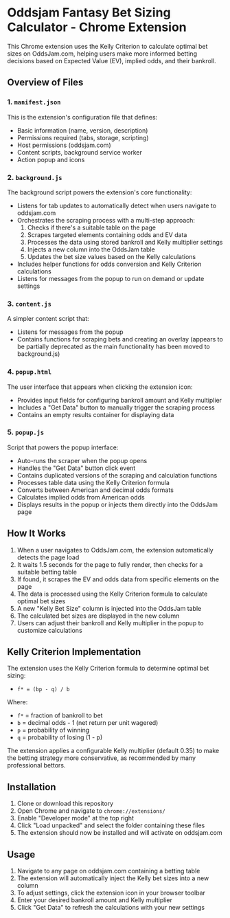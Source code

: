# Oddsjam Fantasy Bet Sizing Calculator - Chrome Extension

This Chrome extension uses the Kelly Criterion to calculate optimal bet sizes on OddsJam.com, helping users make more informed betting decisions based on Expected Value (EV), implied odds, and their bankroll.

## Overview of Files

### 1. `manifest.json`
This is the extension's configuration file that defines:
- Basic information (name, version, description)
- Permissions required (tabs, storage, scripting)
- Host permissions (oddsjam.com)
- Content scripts, background service worker
- Action popup and icons

### 2. `background.js`
The background script powers the extension's core functionality:
- Listens for tab updates to automatically detect when users navigate to oddsjam.com
- Orchestrates the scraping process with a multi-step approach:
  1. Checks if there's a suitable table on the page
  2. Scrapes targeted elements containing odds and EV data
  3. Processes the data using stored bankroll and Kelly multiplier settings
  4. Injects a new column into the OddsJam table
  5. Updates the bet size values based on the Kelly calculations
- Includes helper functions for odds conversion and Kelly Criterion calculations
- Listens for messages from the popup to run on demand or update settings

### 3. `content.js`
A simpler content script that:
- Listens for messages from the popup
- Contains functions for scraping bets and creating an overlay (appears to be partially deprecated as the main functionality has been moved to background.js)

### 4. `popup.html`
The user interface that appears when clicking the extension icon:
- Provides input fields for configuring bankroll amount and Kelly multiplier
- Includes a "Get Data" button to manually trigger the scraping process
- Contains an empty results container for displaying data

### 5. `popup.js`
Script that powers the popup interface:
- Auto-runs the scraper when the popup opens
- Handles the "Get Data" button click event
- Contains duplicated versions of the scraping and calculation functions 
- Processes table data using the Kelly Criterion formula
- Converts between American and decimal odds formats
- Calculates implied odds from American odds
- Displays results in the popup or injects them directly into the OddsJam page

## How It Works

1. When a user navigates to OddsJam.com, the extension automatically detects the page load
2. It waits 1.5 seconds for the page to fully render, then checks for a suitable betting table
3. If found, it scrapes the EV and odds data from specific elements on the page
4. The data is processed using the Kelly Criterion formula to calculate optimal bet sizes
5. A new "Kelly Bet Size" column is injected into the OddsJam table
6. The calculated bet sizes are displayed in the new column
7. Users can adjust their bankroll and Kelly multiplier in the popup to customize calculations

## Kelly Criterion Implementation

The extension uses the Kelly Criterion formula to determine optimal bet sizing:
- `f* = (bp - q) / b`

Where:
- `f*` = fraction of bankroll to bet
- `b` = decimal odds - 1 (net return per unit wagered)
- `p` = probability of winning
- `q` = probability of losing (1 - p)

The extension applies a configurable Kelly multiplier (default 0.35) to make the betting strategy more conservative, as recommended by many professional bettors.

## Installation

1. Clone or download this repository
2. Open Chrome and navigate to `chrome://extensions/`
3. Enable "Developer mode" at the top right
4. Click "Load unpacked" and select the folder containing these files
5. The extension should now be installed and will activate on oddsjam.com

## Usage

1. Navigate to any page on oddsjam.com containing a betting table
2. The extension will automatically inject the Kelly bet sizes into a new column
3. To adjust settings, click the extension icon in your browser toolbar
4. Enter your desired bankroll amount and Kelly multiplier
5. Click "Get Data" to refresh the calculations with your new settings
